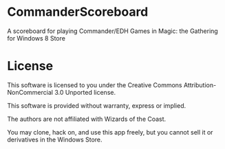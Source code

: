 CommanderScoreboard
===================

A scoreboard for playing Commander/EDH Games in Magic: the Gathering for Windows 8 Store

License
=======

This software is licensed to you under the Creative Commons Attribution-NonCommercial 3.0 Unported license.

This software is provided without warranty, express or implied. 

The authors are not affiliated with Wizards of the Coast.

You may clone, hack on, and use this app freely, but you cannot sell it or derivatives in the Windows Store. 
